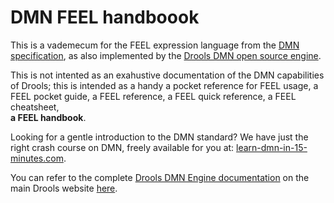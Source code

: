 # DMN FEEL handboook

This is a vademecum for the FEEL expression language from the [DMN specification](https://www.omg.org/dmn), as also implemented by the [Drools DMN open source engine](https://www.drools.org/learn/dmn.html).

This is not intented as an exahustive documentation of the DMN capabilities of Drools; this is intended as a handy a pocket reference for FEEL usage, a FEEL pocket guide, a FEEL reference, a FEEL quick reference, a FEEL cheatsheet,<br/>
**a FEEL handbook**.

Looking for a gentle introduction to the DMN standard? We have just the right crash course on DMN, freely available for you at: [learn-dmn-in-15-minutes.com](https://learn-dmn-in-15-minutes.com).

You can refer to the complete [Drools DMN Engine documentation](https://www.drools.org/learn/documentation.html) on the main Drools website [here](https://www.drools.org/learn/documentation.html).
